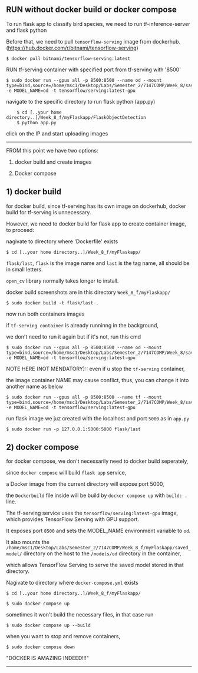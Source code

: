 ## RUN without docker build or docker compose 

To run flask app to classify bird species, we need to run tf-inference-server and flask python 

Before that, we need to pull ``tensorflow-serving`` image from dockerhub. (https://hub.docker.com/r/bitnami/tensorflow-serving)

    $ docker pull bitnami/tensorflow-serving:latest
    
RUN tf-serving container with specified port from tf-serving with '8500'

    $ sudo docker run --gpus all -p 8500:8500 --name od --mount type=bind,source=/home/msc1/Desktop/Labs/Semester_2/7147COMP/Week_8/saved_model,target=/models/od -e MODEL_NAME=od -t tensorflow/serving:latest-gpu

navigate to the specific directory to run flask python (app.py)

        $ cd [..your home directory..]/Week_8_f/myFlaskapp/FlaskObjectDetection
        $ python app.py      
click on the IP and start uploading images

----------------------------------------------------------------------------------------------------------------------------------------------------------------------------------------------------------------------------------------------------------------------------------------------------------------------------------------------------------------------------------------------------------------------------------------------------------------------------------------------------------------------------------------------------------------------------------------------------------------------------------------------------------------------------------------------------
FROM this point we have two options: 

1) docker build and create images
   
2) Docker compose
   
## 1) docker build 

for docker build, since tf-serving has its own image on dockerhub, docker build for tf-serving is unnecessary.

However, we need to docker build for flask app to create container image, to proceed:

nagivate to directory where 'Dockerfile' exists

    $ cd [..your home directory..]/Week_8_f/myFlaskapp/

``flask/last``, ``flask`` is the image name and ``last`` is the tag name, all should be in small letters. 

``open_cv`` library normally takes longer to install. 

docker build screenshots are in this directory ``Week_8_f/myFlaskapp/``

    $ sudo docker build -t flask/last . 

now run both containers images

if ``tf-serving container`` is already runninng in the background, 

we don't need to run it again but if it's not, run this cmd

    $ sudo docker run --gpus all -p 8500:8500 --name od --mount type=bind,source=/home/msc1/Desktop/Labs/Semester_2/7147COMP/Week_8/saved_model,target=/models/od -e MODEL_NAME=od -t tensorflow/serving:latest-gpu

NOTE HERE (NOT MENDATORY):: even if u stop the ``tf-serving`` container, 

the image container NAME may cause conflict, thus, you can change it into another name as below

    $ sudo docker run --gpus all -p 8500:8500 --name tf --mount type=bind,source=/home/msc1/Desktop/Labs/Semester_2/7147COMP/Week_8/saved_model,target=/models/od -e MODEL_NAME=od -t tensorflow/serving:latest-gpu

run flask image we juz created with the localhost and port ``5000`` as in ``app.py``

    $ sudo docker run -p 127.0.0.1:5000:5000 flask/last

## 2) docker compose 

for docker compose, we don't necessarily need to docker build seperately, 

since ``docker compose`` will build ``flask app`` service, 

a Docker image from the current directory will expose port 5000, 

the ``Dockerbuild`` file inside will be build by ``docker compose up`` with ``build: .`` line. 

The tf-serving service uses the ``tensorflow/serving:latest-gpu`` image, which provides TensorFlow Serving with GPU support. 

It exposes port ``8500`` and sets the MODEL_NAME environment variable to ``od``. 

It also mounts the ``/home/msc1/Desktop/Labs/Semester_2/7147COMP/Week_8_f/myFlaskapp/saved_model/`` directory on the host to the ``/models/od`` directory in the container, 

which allows TensorFlow Serving to serve the saved model stored in that directory.

Nagivate to directory where ``docker-compose.yml`` exists

    $ cd [..your home directory..]/Week_8_f/myFlaskapp/    
    
    $ sudo docker compose up 

sometimes it won't build the necessary files, in that case run

    $ sudo docker compose up --build

when you want to stop and remove containers,

    $ sudo docker compose down

"DOCKER IS AMAZING INDEED!!!"

---------------------------------------------------------------------------------------------------------------------------------------------------------------------------------------------------------------------------------------------------------------------------------------------
